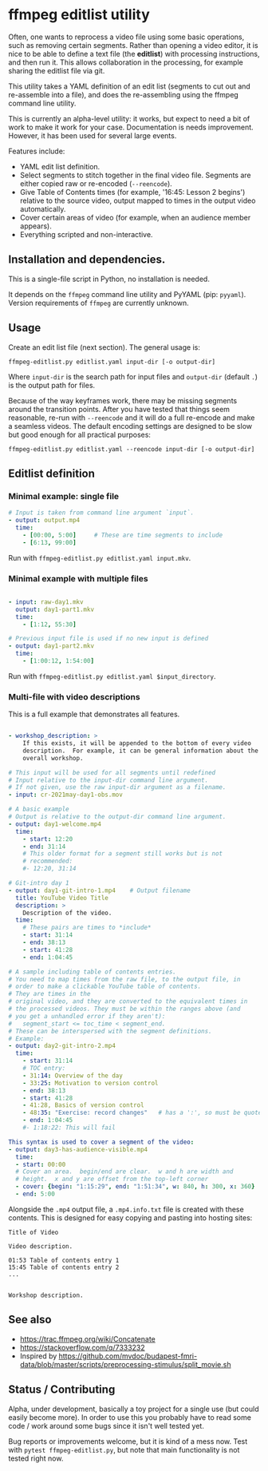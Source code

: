 # ffmpeg editlist utility

Often, one wants to reprocess a video file using some basic
operations, such as removing certain segments.  Rather than opening a
video editor, it is nice to be able to define a text file (the
**editlist**) with processing instructions, and then run it.  This
allows collaboration in the processing, for example sharing the
editlist file via git.

This utility takes a YAML definition of an edit list (segments to cut
out and re-assemble into a file), and does the re-assembling using the
ffmpeg command line utility.

This is currently an alpha-level utility: it works, but expect to need
a bit of work to make it work for your case.  Documentation is needs
improvement.  However, it has been used for several large events.

Features include:

* YAML edit list definition.
* Select segments to stitch together in the final video file.
  Segments are either copied raw or re-encoded (`--reencode`).
* Give Table of Contents times (for example, '16:45: Lesson 2 begins')
  relative to the source video, output mapped to times in
  the output video automatically.
* Cover certain areas of video (for example, when an audience member
  appears).
* Everything scripted and non-interactive.



## Installation and dependencies.

This is a single-file script in Python, no installation is needed.

It depends on the `ffmpeg` command line utility and PyYAML (pip:
`pyyaml`).  Version requirements of `ffmpeg` are currently unknown.



## Usage

Create an edit list file (next section).  The general usage is:

```
ffmpeg-editlist.py editlist.yaml input-dir [-o output-dir]
```

Where `input-dir` is the search path for input files and `output-dir`
(default `.`) is the output path for files.

Because of the way keyframes work, there may be missing segments
around the transition points.  After you have tested that things seem
reasonable, re-run with ``--reencode`` and it will do a full re-encode
and make a seamless videos.  The default encoding settings are
designed to be slow but good enough for all practical purposes:

```
ffmpeg-editlist.py editlist.yaml --reencode input-dir [-o output-dir]
```




## Editlist definition


### Minimal example: single file

```yaml
# Input is taken from command line argument `input`.
- output: output.mp4
  time:
    - [00:00, 5:00]     # These are time segments to include
    - [6:13, 99:00]
```

Run with `ffmpeg-editlist.py editlist.yaml input.mkv`.


### Minimal example with multiple files

```yaml

- input: raw-day1.mkv
  output: day1-part1.mkv
  time:
    - [1:12, 55:30]

# Previous input file is used if no new input is defined
- output: day1-part2.mkv
  time:
    - [1:00:12, 1:54:00]
```

Run with `ffmpeg-editlist.py editlist.yaml $input_directory`.


### Multi-file with video descriptions

This is a full example that demonstrates all features.

```yaml

- workshop_description: >
    If this exists, it will be appended to the bottom of every video
    description.  For example, it can be general information about the
    overall workshop.

# This input will be used for all segments until redefined
# Input relative to the input-dir command line argument.
# If not given, use the raw input-dir argument as a filename.
- input: cr-2021may-day1-obs.mov

# A basic example
# Output is relative to the output-dir command line argument.
- output: day1-welcome.mp4
  time:
    - start: 12:20
    - end: 31:14
    # This older format for a segment still works but is not
    # recommended:
    #- 12:20, 31:14

# Git-intro day 1
- output: day1-git-intro-1.mp4    # Output filename
  title: YouTube Video Title
  description: >
    Description of the video.
  time:
    # These pairs are times to *include*
    - start: 31:14
    - end: 38:13
    - start: 41:28
    - end: 1:04:45

# A sample including table of contents entries.
# You need to map times from the raw file, to the output file, in
# order to make a clickable YouTube table of contents.
# They are times in the
# original video, and they are converted to the equivalent times in
# the processed videos. They must be within the ranges above (and
# you get a unhandled error if they aren't):
#   segment_start <= toc_time < segment_end.
# These can be interspersed with the segment definitions.
# Example:
- output: day2-git-intro-2.mp4
  time:
    - start: 31:14
    # TOC entry:
    - 31:14: Overview of the day
    - 33:25: Motivation to version control
    - end: 38:13
    - start: 41:28
    - 41:28, Basics of version control
    - 48:35: "Exercise: record changes"   # has a ':', so must be quoted
    - end: 1:04:45
    #- 1:18:22: This will fail

This syntax is used to cover a segment of the video:
- output: day3-has-audience-visible.mp4
  time:
  - start: 00:00
  # Cover an area.  begin/end are clear.  w and h are width and
  # height.  x and y are offset from the top-left corner
  - cover: {begin: "1:15:29", end: "1:51:34", w: 840, h: 300, x: 360}
  - end: 5:00


```

Alongside the `.mp4` output file, a `.mp4.info.txt` file is created
with these contents.  This is designed for easy copying and pasting
into hosting sites:

```
Title of Video

Video description.

01:53 Table of contents entry 1
15:45 Table of contents entry 2
...


Workshop description.
```



## See also

* https://trac.ffmpeg.org/wiki/Concatenate
* https://stackoverflow.com/q/7333232
* Inspired by https://github.com/mvdoc/budapest-fmri-data/blob/master/scripts/preprocessing-stimulus/split_movie.sh



## Status / Contributing

Alpha, under development, basically a toy project for a single use
(but could easily become more).  In order to use this you probably
have to read some code / work around some bugs since it isn't well
tested yet.

Bug reports or improvements welcome, but it is kind of a mess now.
Test with ``pytest ffmpeg-editlist.py``, but note that main
functionality is not tested right now.
